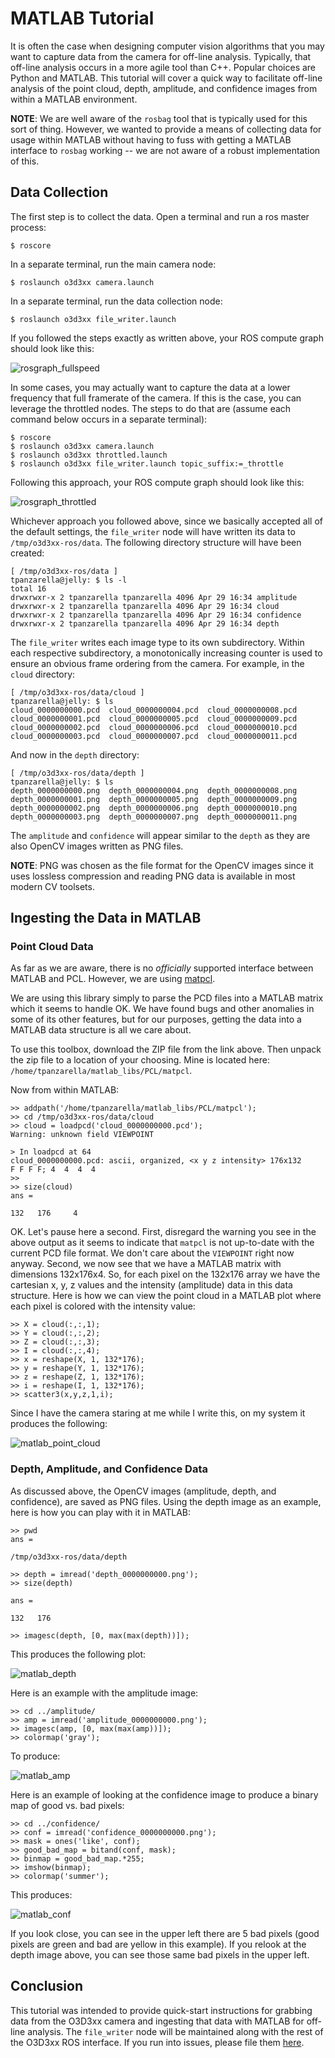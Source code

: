 
MATLAB Tutorial
===============

It is often the case when designing computer vision algorithms that you may
want to capture data from the camera for off-line analysis. Typically, that
off-line analysis occurs in a more agile tool than C++. Popular choices are
Python and MATLAB. This tutorial will cover a quick way to facilitate off-line
analysis of the point cloud, depth, amplitude, and confidence images from
within a MATLAB environment.

__NOTE__: We are well aware of the `rosbag` tool that is typically used for
this sort of thing. However, we wanted to provide a means of collecting data
for usage within MATLAB without having to fuss with getting a MATLAB interface
to `rosbag` working -- we are not aware of a robust implementation of this.

Data Collection
---------------

The first step is to collect the data. Open a terminal and run a ros master
process:

	$ roscore

In a separate terminal, run the main camera node:

	$ roslaunch o3d3xx camera.launch


In a separate terminal, run the data collection node:

	$ roslaunch o3d3xx file_writer.launch

If you followed the steps exactly as written above, your ROS compute graph
should look like this:

![rosgraph_fullspeed](figures/rosgraph_fullspeed.png)

In some cases, you may actually want to capture the data at a lower frequency
that full framerate of the camera. If this is the case, you can leverage the
throttled nodes. The steps to do that are (assume each command below occurs in
a separate terminal):

	$ roscore
	$ roslaunch o3d3xx camera.launch
	$ roslaunch o3d3xx throttled.launch
	$ roslaunch o3d3xx file_writer.launch topic_suffix:=_throttle

Following this approach, your ROS compute graph should look like this:

![rosgraph_throttled](figures/rosgraph_throttled.png)

Whichever approach you followed above, since we basically accepted all of the
default settings, the `file_writer` node will have written its data to
`/tmp/o3d3xx-ros/data`. The following directory structure will have been
created:

	[ /tmp/o3d3xx-ros/data ]
	tpanzarella@jelly: $ ls -l
	total 16
	drwxrwxr-x 2 tpanzarella tpanzarella 4096 Apr 29 16:34 amplitude
	drwxrwxr-x 2 tpanzarella tpanzarella 4096 Apr 29 16:34 cloud
	drwxrwxr-x 2 tpanzarella tpanzarella 4096 Apr 29 16:34 confidence
	drwxrwxr-x 2 tpanzarella tpanzarella 4096 Apr 29 16:34 depth

The `file_writer` writes each image type to its own subdirectory. Within each
respective subdirectory, a monotonically increasing counter is used to ensure
an obvious frame ordering from the camera. For example, in the `cloud`
directory:

	[ /tmp/o3d3xx-ros/data/cloud ]
	tpanzarella@jelly: $ ls
	cloud_0000000000.pcd  cloud_0000000004.pcd  cloud_0000000008.pcd
	cloud_0000000001.pcd  cloud_0000000005.pcd  cloud_0000000009.pcd
	cloud_0000000002.pcd  cloud_0000000006.pcd  cloud_0000000010.pcd
	cloud_0000000003.pcd  cloud_0000000007.pcd  cloud_0000000011.pcd

And now in the `depth` directory:

	[ /tmp/o3d3xx-ros/data/depth ]
	tpanzarella@jelly: $ ls
	depth_0000000000.png  depth_0000000004.png  depth_0000000008.png
	depth_0000000001.png  depth_0000000005.png  depth_0000000009.png
	depth_0000000002.png  depth_0000000006.png  depth_0000000010.png
	depth_0000000003.png  depth_0000000007.png  depth_0000000011.png

The `amplitude` and `confidence` will appear similar to the `depth` as they are
also OpenCV images written as PNG files.

__NOTE__: PNG was chosen as the file format for the OpenCV images since it uses
lossless compression and reading PNG data is available in most modern CV
toolsets.

Ingesting the Data in MATLAB
----------------------------

### Point Cloud Data

As far as we are aware, there is no _officially_ supported interface between
MATLAB and PCL. However, we are using
[matpcl](http://www.mathworks.com/matlabcentral/fileexchange/40382-matlab-to-point-cloud-library).

We are using this library simply to parse the PCD files into a MATLAB matrix
which it seems to handle OK. We have found bugs and other anomalies in some of
its other features, but for our purposes, getting the data into a MATLAB data
structure is all we care about.

To use this toolbox, download the ZIP file from the link above. Then unpack the
zip file to a location of your choosing. Mine is located here:
`/home/tpanzarella/matlab_libs/PCL/matpcl`.

Now from within MATLAB:

	>> addpath('/home/tpanzarella/matlab_libs/PCL/matpcl');
	>> cd /tmp/o3d3xx-ros/data/cloud
	>> cloud = loadpcd('cloud_0000000000.pcd');
	Warning: unknown field VIEWPOINT

	> In loadpcd at 64
	cloud_0000000000.pcd: ascii, organized, <x y z intensity> 176x132
	F F F F; 4  4  4  4
	>>
	>> size(cloud)
	ans =

	132   176     4

OK. Let's pause here a second. First, disregard the warning you see in the
above output as it seems to indicate that `matpcl` is not up-to-date with the
current PCD file format. We don't care about the `VIEWPOINT` right now
anyway. Second, we now see that we have a MATLAB matrix with dimensions
132x176x4. So, for each pixel on the 132x176 array we have the cartesian x, y,
z values and the intensity (amplitude) data in this data structure. Here is how
we can view the point cloud in a MATLAB plot where each pixel is colored with
the intensity value:

	>> X = cloud(:,:,1);
	>> Y = cloud(:,:,2);
	>> Z = cloud(:,:,3);
	>> I = cloud(:,:,4);
	>> x = reshape(X, 1, 132*176);
	>> y = reshape(Y, 1, 132*176);
	>> z = reshape(Z, 1, 132*176);
	>> i = reshape(I, 1, 132*176);
	>> scatter3(x,y,z,1,i);

Since I have the camera staring at me while I write this, on my system it
produces the following:

![matlab_point_cloud](figures/matlab_point_cloud.png)

### Depth, Amplitude, and Confidence Data

As discussed above, the OpenCV images (amplitude, depth, and confidence), are
saved as PNG files. Using the depth image as an example, here is how you can
play with it in MATLAB:

	>> pwd
	ans =

	/tmp/o3d3xx-ros/data/depth

	>> depth = imread('depth_0000000000.png');
	>> size(depth)

	ans =

	132   176

	>> imagesc(depth, [0, max(max(depth))]);

This produces the following plot:

![matlab_depth](figures/matlab_depth.png)

Here is an example with the amplitude image:

	>> cd ../amplitude/
	>> amp = imread('amplitude_0000000000.png');
	>> imagesc(amp, [0, max(max(amp))]);
	>> colormap('gray');

To produce:

![matlab_amp](figures/matlab_amp.png)

Here is an example of looking at the confidence image to produce a binary map
of good vs. bad pixels:

	>> cd ../confidence/
	>> conf = imread('confidence_0000000000.png');
	>> mask = ones('like', conf);
	>> good_bad_map = bitand(conf, mask);
	>> binmap = good_bad_map.*255;
	>> imshow(binmap);
	>> colormap('summer');

This produces:

![matlab_conf](figures/matlab_conf.png)

If you look close, you can see in the upper left there are 5 bad pixels (good
pixels are green and bad are yellow in this example). If you relook at the
depth image above, you can see those same bad pixels in the upper left.

Conclusion
----------

This tutorial was intended to provide quick-start instructions for
grabbing data from the O3D3xx camera and ingesting that data with MATLAB for
off-line analysis. The `file_writer` node will be maintained along with the
rest of the O3D3xx ROS interface. If you run into issues, please file them
[here](https://github.com/lovepark/o3d3xx-ros/issues).
